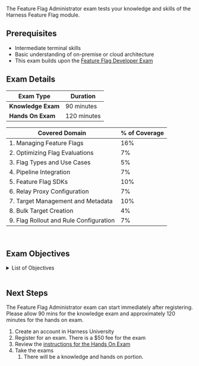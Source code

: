 The Feature Flag Administrator exam tests your knowledge and skills of the Harness Feature Flag module.  

## Prerequisites

- Intermediate terminal skills
- Basic understanding of on-premise or cloud architecture
- This exam builds upon the [Feature Flag Developer Exam](/university/feature-flags)

## Exam Details
| Exam Type                               | Duration         |
| ----------------------------------- | --------------- |
| **Knowledge Exam** | 90 minutes |
| **Hands On Exam** | 120 minutes |

| Covered Domain                                              | % of Coverage |
| ------------------------------------------------------------| --------------|
| 1. Managing Feature Flags                                    | 16%           |
| 2. Optimizing Flag Evaluations                               | 7%            |
| 3. Flag Types and Use Cases                                  | 5%            |
| 4. Pipeline Integration                                      | 7%            |
| 5. Feature Flag SDKs                                         | 10%           |
| 6. Relay Proxy Configuration                                 | 7%            |
| 7. Target Management and Metadata                            | 10%           |
| 8. Bulk Target Creation                                      | 4%            |
| 9. Flag Rollout and Rule Configuration                       | 7%            |


<br />

## Exam Objectives

<details>
<summary>List of Objectives</summary>

The following is a detailed list of exam objectives:

| #   | Objective                                       |
|-----|-------------------------------------------------|
| **1** | **Managing Feature Flags**                     |
| 1.1 | Create new feature flags with appropriate configurations. |
| 1.2 | Modify existing feature flags to update their behavior. |
| 1.3 | Archive feature flags when they are no longer needed. |
| **2** | **Optimizing Flag Evaluations**                |
| 2.1 | Identify and address latency issues in flag evaluations. |
| 2.2 | Implement caching strategies to improve response times. |
| 2.3 | Monitor and analyze flag evaluation performance. |
| **3** | **Flag Types and Use Cases**                  |
| 3.1 | Choose the right type of feature flag for specific use cases. |
| 3.2 | Create feature flags that serve different variations, including dark mode. |
| 3.3 | Configure feature flags for internal testing and feedback. |
| **4** | **Pipeline Integration**                      |
| 4.1 | Understand the options for setting flag switches in feature flag pipelines. |
| 4.2 | Implement default pipelines for consistent flag changes. |
| 4.3 | Add approval gates and notifications for flag enable/disable processes. |
| **5** | **Feature Flag SDKs**                         |
| 5.1 | Identify available processors for the Feature Flag SDK in Harness. |
| 5.2 | Understand which server-side SDKs are supported by Harness. |
| 5.3 | Configure SDKs to interact with Harness Feature Flags. |
| **6** | **Relay Proxy Configuration**                |
| 6.1 | Troubleshoot Relay Proxy configurations for streaming functionality. |
| 6.2 | Update Relay Proxy settings and handle API key changes. |
| 6.3 | Ensure proper communication between SDKs and Relay Proxy. |
| **7** | **Target Management and Metadata**           |
| 7.1 | Associate feature flags with specific server targets. |
| 7.2 | Add custom attributes to targets for enhanced metadata. |
| 7.3 | Understand the removal and expiration behavior of targets. |
| **8** | **Bulk Target Creation**                     |
| 8.1 | Explore alternative methods for creating custom target lists. |
| 8.2 | Understand the limitations of CSV imports for target creation. |
| 8.3 | Utilize available options to populate the list of targets efficiently. |
| **9** | **Flag Rollout and Rule Configuration**      |
| 9.1 | Define rollout strategies, including percentage rollouts. |
| 9.2 | Ensure consistent flag values for users across different SDKs. |
| 9.3 | Create and manage rules to control flag behavior for specific targets and groups. |


</details>

<br />

## Next Steps

The Feature Flag Administrator exam can start immediately after registering. Please allow 90 mins for the knowledge exam and approximately 120 minutes for the hands on exam.

1. Create an account in Harness University
2.  Register for an exam. There is a $50 fee for the exam
3. Review the [instructions for the Hands On Exam](/university/instructions)
4. Take the exams
    1. There will be a knowledge and hands on portion.	
